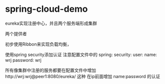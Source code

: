 # spring-cloud-demo
eureka实现注册中心，并且两个服务端形成集群

两个提供者

初步使用Ribbon来实现负载均衡，

使用spring security添加认证
注意配置文件中的
spring:
  security:
    user:
      name: wrj
      password: wrj

所有像集群中注册的服务都要在配置文件中增加 http://wrj:wrj@peer1:8080/eureka/ 这种 在ip前面增加 name:password 的认证
